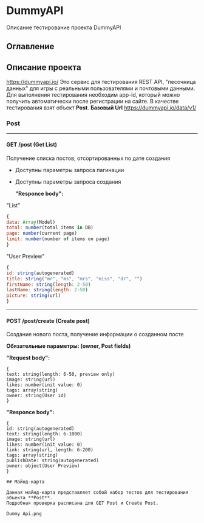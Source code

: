 # DummyAPI

Описание тестирование проекта DummyAPI
## Оглавление

## Описание проекта

https://dummyapi.io/ Это сервис для тестирования REST API, "песочница данных" для игры с реальными пользователями и почтовыми данными. Для выполнения тестирования необходим app-id, который можно получить автоматически после регистрации на сайте. В качестве тестирования взят объект **Post**.
**Базовый Url** https://dummyapi.io/data/v1/
 
### Post
---
#### GET /post (Get List)
Получение списка постов, отсортированных по дате создания
- Доступны параметры запроса пагинации
- Доступны параметры запроса создания

  **"Responce body":**
  
 "List"
  ```Javascript
  {
data: Array(Model)
total: number(total items in DB)
page: number(current page)
limit: number(number of items on page)
}
```
"User Preview"

  ```Javascript
{
id: string(autogenerated)
title: string("mr", "ms", "mrs", "miss", "dr", "")
firstName: string(length: 2-50)
lastName: string(length: 2-50)
picture: string(url)
}
```
---

#### POST /post/create (Create post)
Создание нового поста, получение информации о созданном посте

**Обязательные параметры: (owner, Post fields)**

**"Request body":**
```Jacascript
{
text: string(length: 6-50, preview only)
image: string(url)
likes: number(init value: 0)
tags: array(string)
owner: string(User id)
}
```

**"Responce body":**
```Jacascript
{
id: string(autogenerated)
text: string(length: 6-1000)
image: string(url)
likes: number(init value: 0)
link: string(url, length: 6-200)
tags: array(string)
publishDate: string(autogenerated)
owner: object(User Preview)
}

## Майнд-карта

Данная майнд-карта представляет собой набор тестов для тестирования объекта **Post**.
Подробная проверка расписана для GET Post и Create Post.

Dummy Api.png




  
